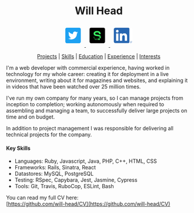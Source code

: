 <h1 align="center">Will Head</h1>
<div align="center">
<a href="https://twitter.com/willhead">
  <img src="https://github.com/will-head/CV/blob/main/images/twitter.png?raw=true"
    alt="Twitter"
    height="42"
    width="42"
    style="margin: 10px; border-radius: 10%;" />
</a>
<a href="https://sourcerer.io/will-head">
  <img src="https://github.com/will-head/CV/blob/main/images/sourcerer.png?raw=true"
    alt="Sourcerer"
    height="42"
    width="42"
    style="margin: 10px; border-radius: 10%;" />
</a>
<a href="https://www.linkedin.com/in/willhead">
  <img src="https://github.com/will-head/CV/blob/main/images/linkedin.png?raw=true"
    alt="LinkedIn"
    height="42"
    width="50"
    style="margin: 10px; border-radius: 10%;" />
</a>
</div>
<div align="center">  

[Projects](https://github.com/will-head/CV#projects) |
[Skills](https://github.com/will-head/CV#skills) |
[Education](https://github.com/will-head/CV#education) |
[Experience](https://github.com/will-head/CV#experience) |
[Interests](https://github.com/will-head/CV#interests)

</div>

I'm a web developer with commercial experience, having worked in technology for my whole career: creating it for deployment in a live environment, writing about it for magazines and websites, and explaining it in videos that have been watched over 25 million times.

I've run my own company for many years, so I can manage projects from inception to completion; working autonomously when required to assembling and managing a team, to successfully deliver large projects on time and on budget.

In addition to project management I was responsible for delivering all technical projects for the company.

#### Key Skills
- Languages: Ruby, Javascript, Java, PHP, C++, HTML, CSS
- Frameworks: Rails, Sinatra, React
- Datastores: MySQL, PostgreSQL
- Testing: RSpec, Capybara, Jest, Jasmine, Cypress
- Tools: Git, Travis, RuboCop, ESLint, Bash

You can read my full CV here:  
[https://github.com/will-head/CV](https://github.com/will-head/CV)
